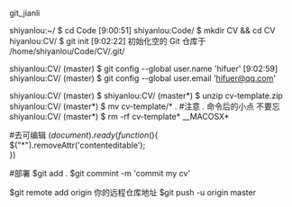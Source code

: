 git_jianli

shiyanlou:~/ $ cd Code                                                [9:00:51]
shiyanlou:Code/ $ mkdir CV && cd CV 
hiyanlou:CV/ $ git init                                              [9:02:22]
初始化空的 Git 仓库于 /home/shiyanlou/Code/CV/.git/

shiyanlou:CV/ (master) $ git config --global user.name 'hifuer'       [9:02:59]
shiyanlou:CV/ (master) $ git config --global user.email 'hifuer@qq.com'


shiyanlou:CV/ (master) $ 
shiyanlou:CV/ (master*) $ unzip cv-template.zip 
shiyanlou:CV/ (master*) $ mv cv-template/* .                          #注意 .  命令后的小点 不要忘
shiyanlou:CV/ (master*) $ rm -rf cv-template* __MACOSX*


#去可编辑
$(document).ready(function($){
    $("*").removeAttr('contenteditable');        
})

#部署
$git add .
$git commint -m 'commit my cv'

$git remote add origin 你的远程仓库地址
$git push -u origin master
